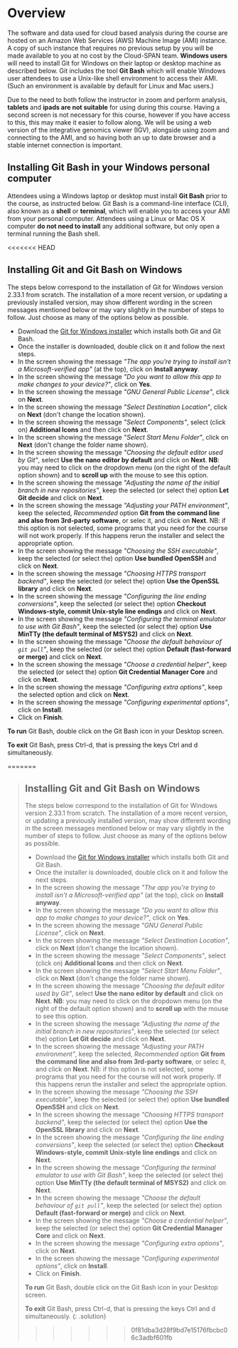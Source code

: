 # Overview

The software and data used for cloud based analysis during the course are hosted on an Amazon Web Services (AWS) Machine Image (AMI) instance. A copy of such instance that requires no previous setup by you will be made available to you at no cost by the Cloud-SPAN team. **Windows users** will need to install Git for Windows on their laptop or desktop machine as described below. Git includes the tool **Git Bash** which will enable Windows user attendees to use a Unix-like shell environment to access their AMI. (Such an environment is available by default for Linux and Mac users.) 

Due to the need to both follow the instructor in zoom and perform analysis, **tablets** and **ipads are not suitable** for using during this course. Having a second screen is not necessary for this course, however if you have access to this, this may make it easier to follow along. We will be using a web version of the integrative genomics viewer (IGV), alongside using zoom and connecting to the AMI, and so having both an up to date browser and a stable internet connection is important.


## Installing Git Bash in your Windows personal computer

Attendees using a Windows laptop or desktop must install **Git Bash** prior to the course, as instructed below. Git Bash is a command-line interface (CLI), also known as a **shell** or **terminal**, which will enable you to access your AMI from your personal computer. Attendees using a Linux or Mac OS X computer **do not need to install** any additional software, but only open a terminal running the Bash shell. 

<<<<<<< HEAD
## Installing Git and Git Bash on Windows
The steps below correspond to the installation of Git for Windows version 2.33.1 from scratch. The installation of a more recent version, or updating a previously installed version, may show different wording in the screen messages mentioned below or may vary slightly in the number of steps to follow. Just choose as many of the options below as possible. 
- Download the [Git for Windows installer](https://gitforwindows.org/) which installs both Git and Git Bash. 
- Once the installer is downloaded, double click on it and follow the next steps.
- In the screen showing the message *"The app you're trying to install isn't a Microsoft-verified app"* (at the top), click on **Install anyway**.
- In the screen showing the message *"Do you want to allow this app to make changes to your device?"*, click on **Yes**.
- In the screen showing the message *"GNU General Public License"*, click on **Next**.
- In the screen showing the message *"Select Destination Location"*, click on **Next** (don't change the location shown).
- In the screen showing the message *"Select Components"*, select (click on) **Additional Icons** and then click on **Next**.
- In the screen showing the message *"Select Start Menu Folder"*, click on **Next** (don't change the folder name shown).
- In the screen showing the message *"Choosing the default editor used by Git"*, select **Use the nano editor by default** and click on **Next**. **NB**: you may need to click on the dropdown menu (on the right of the default option shown) and to **scroll up** with the mouse to see this option.
- In the screen showing the message *"Adjusting the name of the initial branch in new repositories"*, keep the selected (or select the) option  **Let Git decide** and click on **Next**.
- In the screen showing the message *"Adjusting your PATH environment"*, keep the selected, *Recommended* option **Git from the command line and also from 3rd-party software**, or selec it, and click on **Next**. NB: if this option is not selected, some programs that you need for the course will not work properly. If this happens rerun the installer and select the appropriate option.
- In the screen showing the message *"Choosing the SSH executable"*, keep the selected (or select the) option **Use bundled OpenSSH** and click on **Next**.
- In the screen showing the message *"Choosing HTTPS transport backend"*, keep the selected (or select the) option **Use the OpenSSL library** and click on **Next**.
- In the screen showing the message *"Configuring the line ending conversions"*, keep the selected (or select the) option **Checkout Windows-style, commit Unix-style line endings** and click on **Next**.
- In the screen showing the message *"Configuring the terminal emulator to use with Git Bash"*, keep the selected (or select the) option **Use MinTTy (the default terminal of MSYS2)** and click on **Next**.
- In the screen showing the message *"Choose the default behaviour of `git pull`"*, keep the selected (or select the) option **Default (fast-forward or merge)** and click on **Next**. 
- In the screen showing the message *"Choose a credential helper"*, keep the selected (or select the) option **Git Credential Manager Core** and click on **Next**.
- In the screen showing the message *"Configuring extra options"*, keep the selected option and click on **Next**.
- In the screen showing the message *"Configuring experimental options"*, click on **Install**.
- Click on **Finish**.

**To run** Git Bash, double click on the Git Bash icon in your Desktop screen.

**To exit** Git Bash, press Ctrl-d, that is pressing the keys Ctrl and d simultaneously.

=======
> ## Installing Git and Git Bash on Windows
> The steps below correspond to the installation of Git for Windows version 2.33.1 from scratch. The installation of a more recent version, or updating a previously installed version, may show different wording in the screen messages mentioned below or may vary slightly in the number of steps to follow. Just choose as many of the options below as possible. 
> - Download the [Git for Windows installer](https://gitforwindows.org/) which installs both Git and Git Bash. 
> - Once the installer is downloaded, double click on it and follow the next steps.
> - In the screen showing the message *"The app you're trying to install isn't a Microsoft-verified app"* (at the top), click on **Install anyway**.
> - In the screen showing the message *"Do you want to allow this app to make changes to your device?"*, click on **Yes**.
> - In the screen showing the message *"GNU General Public License"*, click on **Next**.
> - In the screen showing the message *"Select Destination Location"*, click on **Next** (don't change the location shown).
> - In the screen showing the message *"Select Components"*, select (click on) **Additional Icons** and then click on **Next**.
> - In the screen showing the message *"Select Start Menu Folder"*, click on **Next** (don't change the folder name shown).
> - In the screen showing the message *"Choosing the default editor used by Git"*, select **Use the nano editor by default** and click on **Next**. **NB**: you may need to click on the dropdown menu (on the right of the default option shown) and to **scroll up** with the mouse to see this option.
> - In the screen showing the message *"Adjusting the name of the initial branch in new repositories"*, keep the selected (or select the) option  **Let Git decide** and click on **Next**.
> - In the screen showing the message *"Adjusting your PATH environment"*, keep the selected, *Recommended* option **Git from the command line and also from 3rd-party software**, or selec it, and click on **Next**. NB: if this option is not selected, some programs that you need for the course will not work properly. If this happens rerun the installer and select the appropriate option.
> - In the screen showing the message *"Choosing the SSH executable"*, keep the selected (or select the) option **Use bundled OpenSSH** and click on **Next**.
> - In the screen showing the message *"Choosing HTTPS transport backend"*, keep the selected (or select the) option **Use the OpenSSL library** and click on **Next**.
> - In the screen showing the message *"Configuring the line ending conversions"*, keep the selected (or select the) option **Checkout Windows-style, commit Unix-style line endings** and click on **Next**.
> - In the screen showing the message *"Configuring the terminal emulator to use with Git Bash"*, keep the selected (or select the) option **Use MinTTy (the default terminal of MSYS2)** and click on **Next**.
> - In the screen showing the message *"Choose the default behaviour of `git pull`"*, keep the selected (or select the) option **Default (fast-forward or merge)** and click on **Next**. 
> - In the screen showing the message *"Choose a credential helper"*, keep the selected (or select the) option **Git Credential Manager Core** and click on **Next**.
> - In the screen showing the message *"Configuring extra options"*, click on **Next**.
> - In the screen showing the message *"Configuring experimental options"*, click on **Install**.
> - Click on **Finish**.
>
> **To run** Git Bash, double click on the Git Bash icon in your Desktop screen.
>
> **To exit** Git Bash, press Ctrl-d, that is pressing the keys Ctrl and d simultaneously.
{: .solution}
>>>>>>> 0f81dba3d28f9bd7e15176fbcbc06c3adbf601fb



